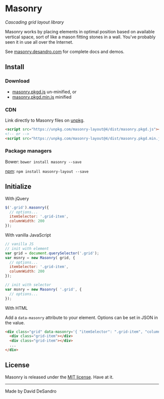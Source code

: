 # Masonry

_Cascading grid layout library_

Masonry works by placing elements in optimal position based on available vertical space, sort of like a mason fitting stones in a wall. You’ve probably seen it in use all over the Internet.

See [masonry.desandro.com](http://masonry.desandro.com) for complete docs and demos.

## Install

### Download

+ [masonry.pkgd.js](https://github.com/desandro/masonry/raw/master/dist/masonry.pkgd.js) un-minified, or
+ [masonry.pkgd.min.js](https://github.com/desandro/masonry/raw/master/dist/masonry.pkgd.min.js) minified

### CDN

Link directly to Masonry files on [unpkg](https://unpkg.com/).

``` html
<script src="https://unpkg.com/masonry-layout@4/dist/masonry.pkgd.js"></script>
<!-- or -->
<script src="https://unpkg.com/masonry-layout@4/dist/masonry.pkgd.min.js"></script>
```

### Package managers

Bower: `bower install masonry --save`

[npm](https://www.npmjs.com/package/masonry-layout): `npm install masonry-layout --save`

## Initialize

With jQuery

``` js
$('.grid').masonry({
  // options...
  itemSelector: '.grid-item',
  columnWidth: 200
});
```

With vanilla JavaScript

``` js
// vanilla JS
// init with element
var grid = document.querySelector('.grid');
var msnry = new Masonry( grid, {
  // options...
  itemSelector: '.grid-item',
  columnWidth: 200
});

// init with selector
var msnry = new Masonry( '.grid', {
  // options...
});
```

With HTML

Add a `data-masonry` attribute to your element. Options can be set in JSON in the value.

``` html
<div class="grid" data-masonry='{ "itemSelector": ".grid-item", "columnWidth": 200 }'>
  <div class="grid-item"></div>
  <div class="grid-item"></div>
  ...
</div>
```

## License

Masonry is released under the [MIT license](http://desandro.mit-license.org). Have at it.

* * *

Made by David DeSandro
